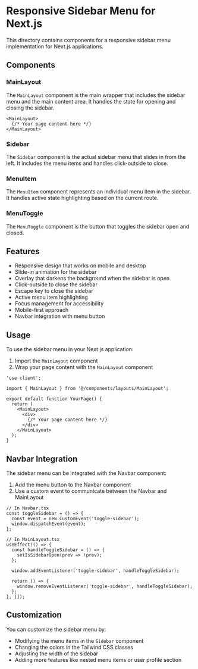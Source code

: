 # Responsive Sidebar Menu for Next.js

This directory contains components for a responsive sidebar menu implementation for Next.js applications.

## Components

### MainLayout

The `MainLayout` component is the main wrapper that includes the sidebar menu and the main content area. It handles the state for opening and closing the sidebar.

```tsx
<MainLayout>
  {/* Your page content here */}
</MainLayout>
```

### Sidebar

The `Sidebar` component is the actual sidebar menu that slides in from the left. It includes the menu items and handles click-outside to close.

### MenuItem

The `MenuItem` component represents an individual menu item in the sidebar. It handles active state highlighting based on the current route.

### MenuToggle

The `MenuToggle` component is the button that toggles the sidebar open and closed.

## Features

- Responsive design that works on mobile and desktop
- Slide-in animation for the sidebar
- Overlay that darkens the background when the sidebar is open
- Click-outside to close the sidebar
- Escape key to close the sidebar
- Active menu item highlighting
- Focus management for accessibility
- Mobile-first approach
- Navbar integration with menu button

## Usage

To use the sidebar menu in your Next.js application:

1. Import the `MainLayout` component
2. Wrap your page content with the `MainLayout` component

```tsx
'use client';

import { MainLayout } from '@/components/layouts/MainLayout';

export default function YourPage() {
  return (
    <MainLayout>
      <div>
        {/* Your page content here */}
      </div>
    </MainLayout>
  );
}
```

## Navbar Integration

The sidebar menu can be integrated with the Navbar component:

1. Add the menu button to the Navbar component
2. Use a custom event to communicate between the Navbar and MainLayout

```tsx
// In Navbar.tsx
const toggleSidebar = () => {
  const event = new CustomEvent('toggle-sidebar');
  window.dispatchEvent(event);
};

// In MainLayout.tsx
useEffect(() => {
  const handleToggleSidebar = () => {
    setIsSidebarOpen(prev => !prev);
  };
  
  window.addEventListener('toggle-sidebar', handleToggleSidebar);
  
  return () => {
    window.removeEventListener('toggle-sidebar', handleToggleSidebar);
  };
}, []);
```

## Customization

You can customize the sidebar menu by:

- Modifying the menu items in the `Sidebar` component
- Changing the colors in the Tailwind CSS classes
- Adjusting the width of the sidebar
- Adding more features like nested menu items or user profile section 